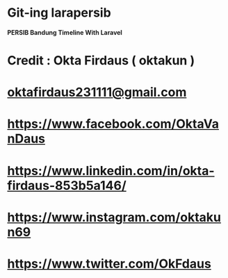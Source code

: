 # Git-ing larapersib

#### PERSIB Bandung Timeline With Laravel

# Credit : Okta Firdaus ( oktakun )
# oktafirdaus231111@gmail.com
# https://www.facebook.com/OktaVanDaus
# https://www.linkedin.com/in/okta-firdaus-853b5a146/
# https://www.instagram.com/oktakun69
# https://www.twitter.com/OkFdaus
